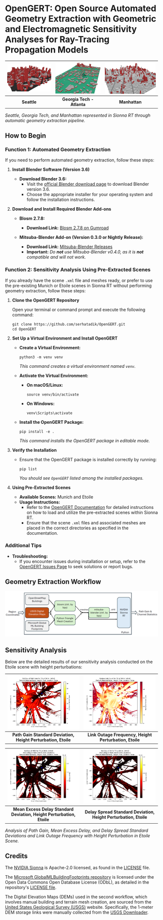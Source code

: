 # OpenGERT: Open Source Automated Geometry Extraction with Geometric and Electromagnetic Sensitivity Analyses for Ray-Tracing Propagation Models

| ![Seattle](figures/seattle3.png) | ![Georgia Tech - Atlanta](figures/georgia_tech.png) | ![Manhattan](figures/manhattan.png) |
| :---: | :---: | :---: |
| **Seattle** | **Georgia Tech - Atlanta** | **Manhattan** |

*Seattle, Georgia Tech, and Manhattan represented in Sionna RT through automatic geometry extraction pipeline.*

## How to Begin
### **Function 1: Automated Geometry Extraction**

If you need to perform automated geometry extraction, follow these steps:

1. **Install Blender Software (Version 3.6)**
   
   - **Download Blender 3.6:**
     - Visit the [official Blender download page](https://www.blender.org/download/releases/3-6/) to download Blender version 3.6.
     - Choose the appropriate installer for your operating system and follow the installation instructions.

2. **Download and Install Required Blender Add-ons**

   - **Blosm 2.7.8:**
     - **Download Link:** [Blosm 2.7.8 on Gumroad](https://prochitecture.gumroad.com/l/blender-osm)

   - **Mitsuba-Blender Add-on (Version 0.3.0 or Nightly Release):**
     - **Download Link:** [Mitsuba-Blender Releases](https://github.com/mitsuba-renderer/mitsuba-blender/releases)
     - **Important:** *Do **not** use Mitsuba-Blender v0.4.0, as it is **not** compatible and will not work.*

### **Function 2: Sensitivity Analysis Using Pre-Extracted Scenes**

If you already have the scene `.xml` file and meshes ready, or prefer to use the pre-existing Munich or Etoile scenes in Sionna RT without performing geometry extraction, follow these steps:

1. **Clone the OpenGERT Repository**

   Open your terminal or command prompt and execute the following command:
   ```
   git clone https://github.com/serhatadik/OpenGERT.git
   cd OpenGERT
   ```
2. **Set Up a Virtual Environment and Install OpenGERT**

   - **Create a Virtual Environment:**
     ```
     python3 -m venv venv
     ```
     *This command creates a virtual environment named `venv`.*

   - **Activate the Virtual Environment:**

     - **On macOS/Linux:**
       ```
       source venv/bin/activate
       ```
     - **On Windows:**
       ```
       venv\Scripts\activate
       ```
   - **Install the OpenGERT Package:**
     ```
     pip install -e .
     ```
     *This command installs the OpenGERT package in editable mode.*

3. **Verify the Installation**

   - Ensure that the OpenGERT package is installed correctly by running:
     ```
     pip list
     ```
     *You should see `OpenGERT` listed among the installed packages.*

4. **Using Pre-Extracted Scenes**

   - **Available Scenes:** Munich and Etoile
   - **Usage Instructions:**
     - Refer to the [OpenGERT Documentation](https://github.com/yourusername/OpenGERT#readme) for detailed instructions on how to load and utilize the pre-extracted scenes within Sionna RT.
     - Ensure that the scene `.xml` files and associated meshes are placed in the correct directories as specified in the documentation.

### **Additional Tips**

- **Troubleshooting:**
  - If you encounter issues during installation or setup, refer to the [OpenGERT Issues Page](https://github.com/serhatadik/OpenGERT/issues) to seek solutions or report bugs.


## Geometry Extraction Workflow

![Workflow Diagram](figures/ge_pipeline.png)

## Sensitivity Analysis

Below are the detailed results of our sensitivity analysis conducted on the Etoile scene with height perturbations:

| ![Path Gain Std](figures/tx_60.6_149.6_path_gain_std.png) | ![Link Outage Freq](figures/tx_60.6_149.6_broken_links_freq.png) |
| :---: | :---: |
| **Path Gain Standard Deviation, Height Perturbation, Etoile** | **Link Outage Frequency, Height Perturbation, Etoile** |

| ![Mean Excess Delay Std](figures/tx_60.6_149.6_med_std.png) | ![Delay Spread Std](figures/tx_60.6_149.6_ds_std.png) |
| :---: | :---: |
| **Mean Excess Delay Standard Deviation, Height Perturbation, Etoile** | **Delay Spread Standard Deviation, Height Perturbation, Etoile** |

*Analysis of Path Gain, Mean Excess Delay, and Delay Spread Standard Deviations and Link Outage Frequency with Height Perturbation in Etoile Scene.*

## Credits
The [NVIDIA Sionna](https://github.com/NVlabs/sionna) is Apache-2.0 licensed, as found in the [LICENSE](https://github.com/NVlabs/sionna/blob/main/LICENSE) file.

The [Microsoft GlobalMLBuildingFootprints repository](https://github.com/microsoft/GlobalMLBuildingFootprints) is licensed under the Open Data Commons Open Database License (ODbL), as detailed in the repository's [LICENSE file](https://github.com/microsoft/GlobalMLBuildingFootprints/blob/main/LICENSE).

The Digital Elevation Maps (DEMs) used in the second workflow, which involves manual building and terrain mesh creation, are sourced from the [United States Geological Survey (USGS)](https://www.usgs.gov/3d-elevation-program) website. Specifically, the 1-meter DEM storage links were manually collected from the [USGS Downloader](https://apps.nationalmap.gov/downloader/).